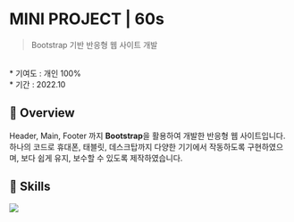 # MINI PROJECT | 60s
> Bootstrap 기반 반응형 웹 사이트 개발

<br>
* 기여도 : 개인 100% <br> 
* 기간 : 2022.10
<br>

## 📍 Overview

Header, Main, Footer 까지 **Bootstrap**을 활용하여 개발한 반응형 웹 사이트입니다.
하나의 코드로 휴대폰, 태블릿, 데스크탑까지 다양한 기기에서 작동하도록 구현하였으며, 보다 쉽게 유지, 보수할 수 있도록 제작하였습니다.

## 🚀 Skills 
<img src="https://img.shields.io/badge/bootstrap-7952B3?style=for-the-badge&logo=bootstrap&logoColor=white">
<br><br>

